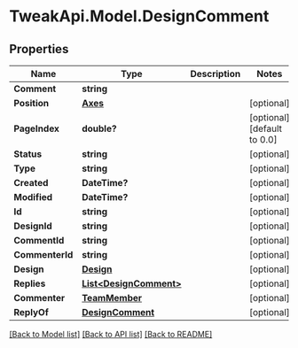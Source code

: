# TweakApi.Model.DesignComment
## Properties

Name | Type | Description | Notes
------------ | ------------- | ------------- | -------------
**Comment** | **string** |  | 
**Position** | [**Axes**](Axes.md) |  | [optional] 
**PageIndex** | **double?** |  | [optional] [default to 0.0]
**Status** | **string** |  | [optional] 
**Type** | **string** |  | [optional] 
**Created** | **DateTime?** |  | [optional] 
**Modified** | **DateTime?** |  | [optional] 
**Id** | **string** |  | [optional] 
**DesignId** | **string** |  | [optional] 
**CommentId** | **string** |  | [optional] 
**CommenterId** | **string** |  | [optional] 
**Design** | [**Design**](Design.md) |  | [optional] 
**Replies** | [**List&lt;DesignComment&gt;**](DesignComment.md) |  | [optional] 
**Commenter** | [**TeamMember**](TeamMember.md) |  | [optional] 
**ReplyOf** | [**DesignComment**](DesignComment.md) |  | [optional] 

[[Back to Model list]](../README.md#documentation-for-models) [[Back to API list]](../README.md#documentation-for-api-endpoints) [[Back to README]](../README.md)


